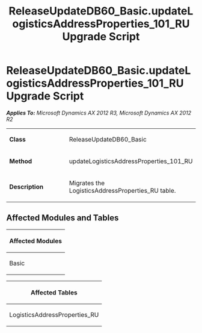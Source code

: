 ﻿---
title: ReleaseUpdateDB60_Basic.updateLogisticsAddressProperties_101_RU Upgrade Script
TOCTitle: ReleaseUpdateDB60_Basic.updateLogisticsAddressProperties_101_RU Upgrade Script
ms:assetid: 3114fa15-2757-0adc-8224-be20e2a0996a
ms:mtpsurl: https://msdn.microsoft.com/en-us/library/JJ736082(v=AX.60)
ms:contentKeyID: 49707496
ms.date: 05/18/2015
mtps_version: v=AX.60
---

# ReleaseUpdateDB60\_Basic.updateLogisticsAddressProperties\_101\_RU Upgrade Script 


_**Applies To:** Microsoft Dynamics AX 2012 R3, Microsoft Dynamics AX 2012 R2_

<table>
<colgroup>
<col style="width: 50%" />
<col style="width: 50%" />
</colgroup>
<tbody>
<tr class="odd">
<td><p><strong>Class</strong></p></td>
<td><p>ReleaseUpdateDB60_Basic</p></td>
</tr>
<tr class="even">
<td><p><strong>Method</strong></p></td>
<td><p>updateLogisticsAddressProperties_101_RU</p></td>
</tr>
<tr class="odd">
<td><p><strong>Description</strong></p></td>
<td><p>Migrates the LogisticsAddressProperties_RU table.</p></td>
</tr>
</tbody>
</table>


## Affected Modules and Tables

<table>
<colgroup>
<col style="width: 100%" />
</colgroup>
<thead>
<tr class="header">
<th><p>Affected Modules</p></th>
</tr>
</thead>
<tbody>
<tr class="odd">
<td><p>Basic</p></td>
</tr>
</tbody>
</table>


<table>
<colgroup>
<col style="width: 100%" />
</colgroup>
<thead>
<tr class="header">
<th><p>Affected Tables</p></th>
</tr>
</thead>
<tbody>
<tr class="odd">
<td><p>LogisticsAddressProperties_RU</p></td>
</tr>
</tbody>
</table>

  


